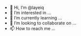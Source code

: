 - 👋 Hi, I’m @layeiq
- 👀 I’m interested in ...
- 🌱 I’m currently learning ...
- 💞️ I’m looking to collaborate on ...
- 📫 How to reach me ...

<!---
layeiq/layeiq is a ✨ special ✨ repository because its `README.md` (this file) appears on your GitHub profile.
You can click the Preview link to take a look at your changes.
--->
